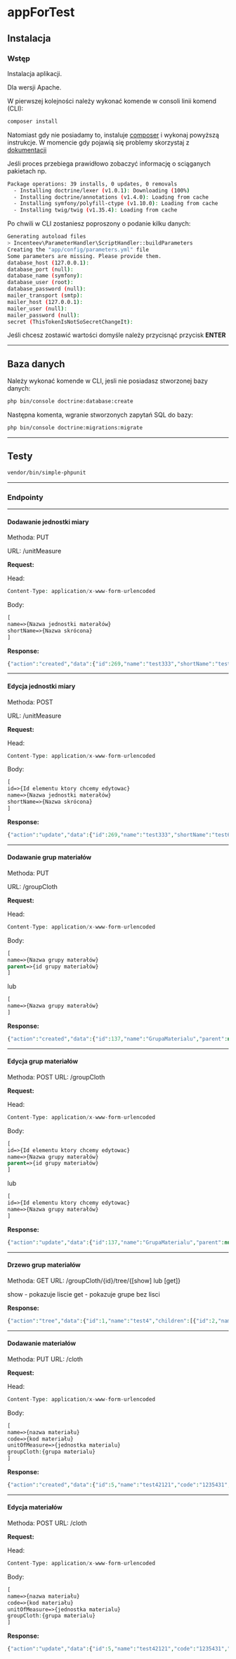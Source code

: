 # appForTest

## Instalacja 

### Wstęp

Instalacja aplikacji.

Dla wersji Apache.

W pierwszej kolejności należy wykonać komende w consoli linii komend (CLI):

```bash
composer install
```

Natomiast gdy nie posiadamy to, instaluje [composer](https://getcomposer.org/download/) i wykonaj powyższą instrukcje.
W momencie gdy pojawią się problemy skorzystaj z [dokumentacji](https://getcomposer.org/doc/articles/troubleshooting.md)

Jeśli proces przebiega prawidłowo zobaczyć informację o sciąganych pakietach np.

```bash
Package operations: 39 installs, 0 updates, 0 removals
  - Installing doctrine/lexer (v1.0.1): Downloading (100%)         
  - Installing doctrine/annotations (v1.4.0): Loading from cache
  - Installing symfony/polyfill-ctype (v1.10.0): Loading from cache
  - Installing twig/twig (v1.35.4): Loading from cache

```

Po chwili w CLI zostaniesz poproszony o podanie kilku danych:

```bash 
Generating autoload files
> Incenteev\ParameterHandler\ScriptHandler::buildParameters
Creating the "app/config/parameters.yml" file
Some parameters are missing. Please provide them.
database_host (127.0.0.1): 
database_port (null): 
database_name (symfony): 
database_user (root): 
database_password (null): 
mailer_transport (smtp): 
mailer_host (127.0.0.1): 
mailer_user (null): 
mailer_password (null): 
secret (ThisTokenIsNotSoSecretChangeIt): 
```

Jeśli chcesz zostawić wartości domyśle należy przycisnąć przycisk **ENTER**

-----

## Baza danych

Należy wykonać komende w CLI, jesli nie posiadasz stworzonej bazy danych:

```bash
php bin/console doctrine:database:create
```

Następna komenta, wgranie stworzonych zapytań SQL do bazy:

```bash
php bin/console doctrine:migrations:migrate
```
-----

## Testy
```bash
vendor/bin/simple-phpunit
```

-----

### Endpointy

-----

#### Dodawanie jednostki miary

Methoda: PUT

URL: /unitMeasure

**Request:**

Head:
```php
Content-Type: application/x-www-form-urlencoded
```

Body:
```php
[
name=>{Nazwa jednostki materałów}
shortName=>{Nazwa skrócona}
]
```

**Response:**

```php
{"action":"created","data":{"id":269,"name":"test333","shortName":"test633"}}
```

-----

#### Edycja jednostki miary

Methoda: POST

URL: /unitMeasure

**Request:**

Head:
```php
Content-Type: application/x-www-form-urlencoded
```

Body:
```php
[
id=>{Id elementu ktory chcemy edytowac}
name=>{Nazwa jednostki materałów}
shortName=>{Nazwa skrócona}
]
```

**Response:**

```php
{"action":"update","data":{"id":269,"name":"test333","shortName":"test633"}}
```

-----

#### Dodawanie grup materiałów

Methoda: PUT

URL: /groupCloth

**Request:**

Head:
```php
Content-Type: application/x-www-form-urlencoded
```

Body:
```php
[
name=>{Nazwa grupy materałów}
parent=>{id grupy materiałów}
]
```

lub

```php
[
name=>{Nazwa grupy materałów}
]
```

**Response:**

```php
{"action":"created","data":{"id":137,"name":"GrupaMaterialu","parent":null}}
```

-----

#### Edycja grup materiałów

Methoda: POST
URL: /groupCloth

**Request:**

Head:
```php
Content-Type: application/x-www-form-urlencoded
```

Body:
```php
[
id=>{Id elementu ktory chcemy edytowac}
name=>{Nazwa grupy materałów}
parent=>{id grupy materiałów}
]
```

lub

```php
[
id=>{Id elementu ktory chcemy edytowac}
name=>{Nazwa grupy materałów}
]
```

**Response:**

```php
{"action":"update","data":{"id":137,"name":"GrupaMaterialu","parent":null}}
```

-----

#### Drzewo grup materiałów

Methoda: GET
URL: /groupCloth/{id}/tree/{[show] lub [get]}

show - pokazuje liscie
get - pokazuje grupe bez lisci

**Response:**

```php
{"action":"tree","data":{"id":1,"name":"test4","children":[{"id":2,"name":"test2"}]}}
```

-----

#### Dodawanie materiałów

Methoda: PUT
URL: /cloth

**Request:**

Head:
```php
Content-Type: application/x-www-form-urlencoded
```

Body:
```php
[
name=>{nazwa materiału}
code=>{kod materiału}
unitOfMeasure=>{jednostka materialu}
groupCloth:{grupa materialu}
]
```

**Response:**

```php
{"action":"created","data":{"id":5,"name":"test42121","code":"1235431","unitOfMeasure":{"id":1,"name":"test2","shortName":"test"},"groupCloth":{"id":1,"name":"test4"}}}
```

-----

#### Edycja materiałów

Methoda: POST
URL: /cloth

**Request:**

Head:
```php
Content-Type: application/x-www-form-urlencoded
```

Body:
```php
[
name=>{nazwa materiału}
code=>{kod materiału}
unitOfMeasure=>{jednostka materialu}
groupCloth:{grupa materialu}
]
```

**Response:**

```php
{"action":"update","data":{"id":5,"name":"test42121","code":"1235431","unitOfMeasure":{"id":1,"name":"test2","shortName":"test"},"groupCloth":{"id":1,"name":"test4"}}}
```
